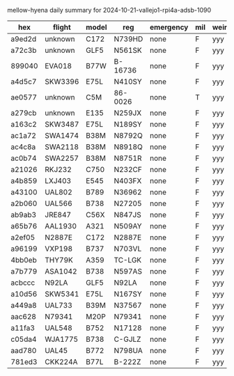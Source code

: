 mellow-hyena daily summary for 2024-10-21-vallejo1-rpi4a-adsb-1090

|hex|flight|model|reg|emergency|mil|weirdo|
|--|--|--|--|--|--|--|
|a9ed2d|unknown|C172|N739HD|none|F|yyy|
|a72c3b|unknown|GLF5|N561SK|none|F|yyy|
|899040|EVA018|B77W|B-16736|none|F|yyy|
|a4d5c7|SKW3396|E75L|N410SY|none|F|yyy|
|ae0577|unknown|C5M|86-0026|none|T|yyy|
|a279cb|unknown|E135|N259JX|none|F|yyy|
|a163c2|SKW3487|E75L|N189SY|none|F|yyy|
|ac1a72|SWA1474|B38M|N8792Q|none|F|yyy|
|ac4c8a|SWA2118|B38M|N8918Q|none|F|yyy|
|ac0b74|SWA2257|B38M|N8751R|none|F|yyy|
|a21026|RKJ232|C750|N232CF|none|F|yyy|
|a4b859|LXJ403|E545|N403FX|none|F|yyy|
|a43100|UAL802|B789|N36962|none|F|yyy|
|a2b060|UAL566|B738|N27205|none|F|yyy|
|ab9ab3|JRE847|C56X|N847JS|none|F|yyy|
|a65b76|AAL1930|A321|N509AY|none|F|yyy|
|a2ef05|N2887E|C172|N2887E|none|F|yyy|
|a96199|VXP198|B737|N703VL|none|F|yyy|
|4bb0eb|THY79K|A359|TC-LGK|none|F|yyy|
|a7b779|ASA1042|B738|N597AS|none|F|yyy|
|acbccc|N92LA|GLF5|N92LA|none|F|yyy|
|a10d56|SKW5341|E75L|N167SY|none|F|yyy|
|a449a8|UAL733|B39M|N37567|none|F|yyy|
|aac628|N79341|M20P|N79341|none|F|yyy|
|a11fa3|UAL548|B752|N17128|none|F|yyy|
|c05da4|WJA1775|B738|C-GJLZ|none|F|yyy|
|aad780|UAL45|B772|N798UA|none|F|yyy|
|781ed3|CKK224A|B77L|B-222Z|none|F|yyy|
